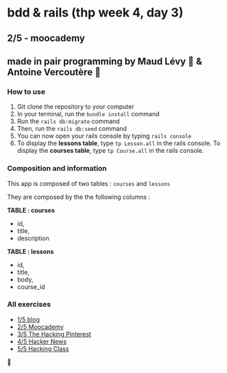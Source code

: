 # bdd & rails (thp week 4, day 3)

## 2/5 - moocademy 

## made in pair programming by Maud Lévy :fried_shrimp: & Antoine Vercoutère :poultry_leg:

### How to use

1. Git clone the repository to your computer
2. In your terminal, run the `bundle install` command
3. Run the `rails db:migrate` command
4. Then, run the `rails db:seed` command
5. You can now open your rails console by typing `rails console`
6. To display the **lessons table**, type `tp Lesson.all` in the rails console. To display the **courses table**, type `tp Course.all` in the rails console.


### Composition and information

This app is composed of two tables : `courses` and `lessons`

They are composed by the the following columns :

**TABLE : courses**
* id,
* title,
* description


**TABLE : lessons** 
* id,
* title,
* body,
* course_id


### All exercises

* [1/5 blog](https://github.com/avnd26/0_rails_blog "#")
* [2/5 Moocademy](https://github.com/mlla0/1_rails_moocademy "#")
* [3/5 The Hacking Pinterest](https://github.com/mlla0/2_rails_hacking_pinterest "#")
* [4/5 Hacker News](https://github.com/mlla0/3_rails_hacker_news "#")
* [5/5 Hacking Class](https://github.com/mlla0/4_hacking_class "#")

:kiss: